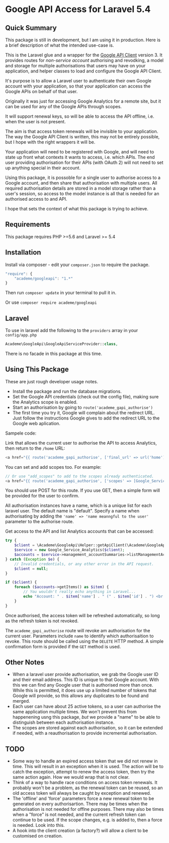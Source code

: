 # Google API Access for Laravel 5.4

## Quick Summary

This package is still in development, but I am using it in production.
Here is a brief description of what the intended use-case is.

This is the Laravel glue and a wrapper for the
[Google API Client](https://github.com/google/google-api-php-client) version 3.
It provides routes for *non-service account* authorising and revodking, a model
and storage for multiple authorisations that users may have on your application,
and helper classes to load and configure the Google API Client.

It's purpose is to allow a Laravel user to authenticate their own
Google account with your application, so that your application can
access the Google APIs on behalf of that user.

Originally it was just for accessing Google Analytics for a remote site,
but it can be used for any of the Google APIs through scopes.

It will support renewal keys, so will be able to access the API offline,
i.e. when the user is not present.

The aim is that access token renewals will be invisible to your application.
The way the Google API Client is written, this may not be entirely possible,
but I hope with the right wrappers it will be.

Your application will need to be registered with Google, and will need to
state up front what contexts it wants to access, i.e. which APIs. The end
user providing authorisation for their APIs (with OAuth 2) will not need to
set up anything special in their account.

Using this package, it is possoble for a single user to authorise access to a
Google account, and then share that authorisation with multiple users.
All required authorisation details are stored in a model storage rather than a
user's session, so access to the model instance is all that is needed for an
authorised access to and API.

I hope that sets the context of what this package is trying to achieve.

## Requirements

This package requires PHP >=5.6 and Laravel >= 5.4

## Installation

Install via composer - edit your `composer.json` to require the package.

```js
"require": {
    "academe/googleapi": "1.*"
}
```

Then run `composer update` in your terminal to pull it in.

Or use `composer require academe/googleapi`

## Laravel

To use in laravel add the following to the `providers` array in your `config/app.php`

```php
Academe\GoogleApi\GoogleApiServiceProvider::class,
```

There is no facade in this package at this time.

## Using This Package

These are just rough developer usage notes.

* Install the package and run the database migrations.
* Set the Google API credentials (check out the config file), making sure
  the Analytics scope is enabled.
* Start an authorisation by going to `route('academe_gapi_authorise')`
* The first time you try it, Google will complain about the redirect URL.
  Just follow the instructions Google gives to add the redirect URL to the
  Google web aplication.

Sampele code:

Link that allows the current user to authorise the API to access Analytics,
then return to the `/home` URL:

```php
<a href="{{ route('academe_gapi_authorise', ['final_url' => url('home')]) }}">GAPI Auth</a>
```

You can set and add scopes too. For example:

```php
// Or use "add_scopes" to add to the scopes already authenticated.
<a href="{{ route('academe_gapi_authorise', ['scopes' => [Google_Service_Analytics::ANALYTICS_READONLY]]) }}">GAPI Auth</a>
```

You should use POST for this route. If you use GET, then a simple form will be provided for the user to confirm.

All authorisation instances have a name, which is a unique list for each laravel user.
The default name is "default".
Specify a name when authorisating by adding the `'name' => 'name meanngful to the user'`
parameter to the authorise route.

Get access to the API and list Analytics accounts that can be accessed:

```php
try {
    $client = \Academe\GoogleApi\Helper::getApiClient(\Academe\GoogleApi\Helper::getCurrentUserAuth('default'));
    $service = new Google_Service_Analytics($client);
    $accounts = $service->management_accountSummaries->listManagementAccountSummaries();
} catch (Exception $e) {
    // Invalid credentials, or any other error in the API request.
    $client = null;
}

if ($client) {
    foreach ($accounts->getItems() as $item) {
        // You wouldn't really echo anything in Laravel...
        echo "Account: " . $item['name'] . " (" . $item['id'] . ") <br />";
    }
}
```

Once authorised, the access token will be refreshed automatically, so long as
the refresh token is not revoked.

The `academe_gapi_authorise` route will revoke am authorisation for the current user.
Parameters include `name` to identify which authorisaition to revoke.
This route should be called using the `DELETE` HTTP method.
A simple confirmation form is provided if the `GET` method is used.

## Other Notes

* When a laravel user provide authorisation, we grab the Google user ID and their
  email address. This ID is unique to that Google account. With this we can find
  any Google user that is authorised more than once. While this is permitted,
  it does use up a limited number of tokens that Google will provide, so this
  allows any duplicates to be found and merged.
* Each user can have about 25 active tokens, so a user
  can authorise the same application multiple times. We won't prevent this
  from happenening usng this package, *but* we provide a "name" to be able to
  distinguish between each authorisation instance.
* The scopes are stored against each authorisation, so it can be extended if
  needed, with a reauthorisation to provide incremental authorisation.

## TODO

* Some way to handle an expired access token that we did not renew in time.
  This will result in an exception when it is used. The action will be to
  catch the exception, attempt to renew the access token, then try the same
  action again. How we would wrap that is not clear.
* Think of a way to handle race conditions on access token renewals. It probably
  won't be a problem, as the renewal token can be reused, so an old access
  token will always be caught by exception and renewed.
* The 'offline' and 'force' parameters force a new renewal token to be generated on
  every authorisartion. There may be times when the authorisation is not needed
  for offlne purposes. There may also be times when a "force" is not needed, and
  the current refresh token can continue to be used. If the scope changes, e.g. is
  added to, then a force is needed. Look into this.
* A hook into the client creation (a factory?) will allow a client to be
  customised on creation.
